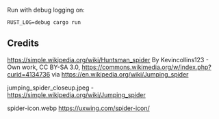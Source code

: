 

Run with debug logging on:
```
RUST_LOG=debug cargo run
```




## Credits

https://simple.wikipedia.org/wiki/Huntsman_spider
By Kevincollins123 - Own work, CC BY-SA 3.0, https://commons.wikimedia.org/w/index.php?curid=4134736 via https://en.wikipedia.org/wiki/Jumping_spider

jumping_spider_closeup.jpeg - https://simple.wikipedia.org/wiki/Jumping_spider

spider-icon.webp https://uxwing.com/spider-icon/